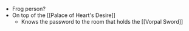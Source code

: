 - Frog person?
- On top of the [[Palace of Heart's Desire]]
	- Knows the password to the room that holds the [[Vorpal Sword]]